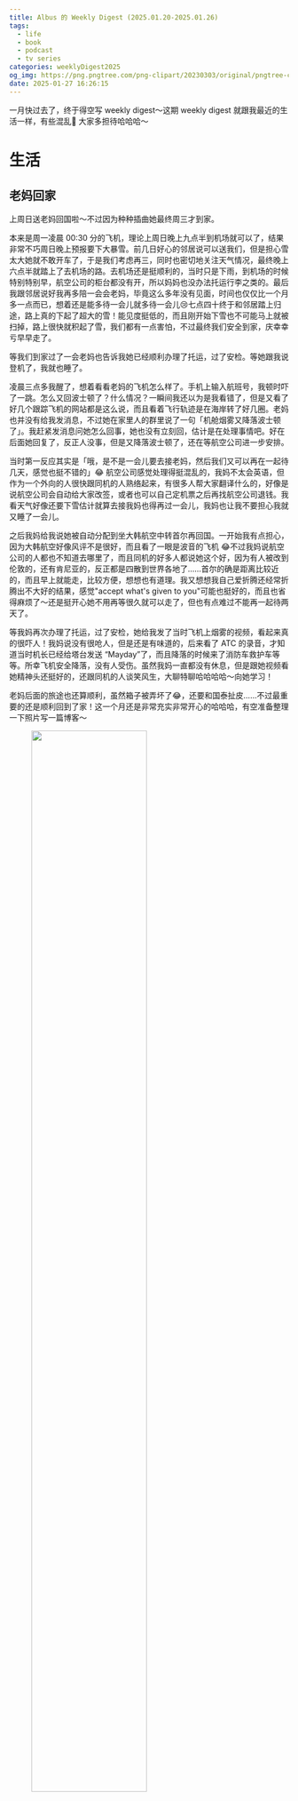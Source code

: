 ```yaml
---
title: Albus 的 Weekly Digest (2025.01.20-2025.01.26)
tags:
  - life
  - book
  - podcast
  - tv series
categories: weeklyDigest2025
og_img: https://png.pngtree.com/png-clipart/20230303/original/pngtree-chaos-and-mess-in-mind-concept-png-image_8970801.png
date: 2025-01-27 16:26:15
---
```



一月快过去了，终于得空写 weekly digest～这期 weekly digest 就跟我最近的生活一样，有些混乱🤪 大家多担待哈哈哈～

# 生活
## 老妈回家
上周日送老妈回国啦～不过因为种种插曲她最终周三才到家。

本来是周一凌晨 00:30 分的飞机，理论上周日晚上九点半到机场就可以了，结果非常不巧周日晚上预报要下大暴雪。前几日好心的邻居说可以送我们，但是担心雪太大她就不敢开车了，于是我们考虑再三，同时也密切地关注天气情况，最终晚上六点半就踏上了去机场的路。去机场还是挺顺利的，当时只是下雨，到机场的时候特别特别早，航空公司的柜台都没有开，所以妈妈也没办法托运行李之类的。最后我跟邻居说好我再多陪一会会老妈，毕竟这么多年没有见面，时间也仅仅比一个月多一点而已，想着还是能多待一会儿就多待一会儿😢七点四十终于和邻居踏上归途，路上真的下起了超大的雪！能见度挺低的，而且刚开始下雪也不可能马上就被扫掉，路上很快就积起了雪，我们都有一点害怕，不过最终我们安全到家，庆幸幸亏早早走了。

等我们到家过了一会老妈也告诉我她已经顺利办理了托运，过了安检。等她跟我说登机了，我就也睡了。

凌晨三点多我醒了，想着看看老妈的飞机怎么样了。手机上输入航班号，我顿时吓了一跳。怎么又回波士顿了？什么情况？一瞬间我还以为是我看错了，但是又看了好几个跟踪飞机的网站都是这么说，而且看着飞行轨迹是在海岸转了好几圈。老妈也并没有给我发消息，不过她在家里人的群里说了一句「机舱烟雾又降落波士顿了」。我赶紧发消息问她怎么回事，她也没有立刻回，估计是在处理事情吧。好在后面她回复了，反正人没事，但是又降落波士顿了，还在等航空公司进一步安排。

当时第一反应其实是「哦，是不是一会儿要去接老妈，然后我们又可以再在一起待几天，感觉也挺不错的」😂 航空公司感觉处理得挺混乱的，我妈不太会英语，但作为一个外向的人很快跟同机的人熟络起来，有很多人帮大家翻译什么的，好像是说航空公司会自动给大家改签，或者也可以自己定机票之后再找航空公司退钱。我看天气好像还要下雪估计就算去接我妈也得再过一会儿，我妈也让我不要担心我就又睡了一会儿。

之后我妈给我说她被自动分配到坐大韩航空中转首尔再回国。一开始我有点担心，因为大韩航空好像风评不是很好，而且看了一眼是波音的飞机 😂不过我妈说航空公司的人都也不知道去哪里了，而且同机的好多人都说她这个好，因为有人被改到伦敦的，还有肯尼亚的，反正都是四散到世界各地了……首尔的确是距离比较近的，而且早上就能走，比较方便，想想也有道理。我又想想我自己爱折腾还经常折腾出不大好的结果，感觉"accept what's given to you"可能也挺好的，而且也省得麻烦了～还是挺开心她不用再等很久就可以走了，但也有点难过不能再一起待两天了。

等我妈再次办理了托运，过了安检，她给我发了当时飞机上烟雾的视频，看起来真的很吓人！我妈说没有很呛人，但是还是有味道的，后来看了 ATC 的录音，才知道当时机长已经给塔台发送 “Mayday”了，而且降落的时候来了消防车救护车等等。所幸飞机安全降落，没有人受伤。虽然我妈一直都没有休息，但是跟她视频看她精神头还挺好的，还跟同机的人谈笑风生，大聊特聊哈哈哈哈～向她学习！

老妈后面的旅途也还算顺利，虽然箱子被弄坏了😂，还要和国泰扯皮……不过最重要的还是顺利回到了家！这一个月还是非常充实非常开心的哈哈哈，有空准备整理一下照片写一篇博客～

<figure>
<img src="https://pub-d22aa7fb3548421181664cd8b58b9d9a.r2.dev/momgohome.png" width="70%"/>
</figure>

## BSO
周二晚上和朋友一起去听了贝多芬第六和第七交响曲。这个月 BSO 在搞贝多芬月，从第一首交响乐演到第九首。可惜 1、2、3的时候我在纽约，8、9又由于过于火爆根本买不到票。上周带老妈听了4、5，这周又听了6、7。第六和第七都是比较熟悉而且喜欢的曲目，听着还是挺开心的～虽然铜管又呲儿了一些地方，但是听到熟悉的曲子的现场还是挺开心的～


## 安装 Heat Pump
这周还有一件大事是把家里的暖气系统更新成了 heat pump。其实到现在也不知道这个决定对不对……最后还是在邻居的「唆使」下决定还是换了。考虑的一个是有州里有优惠项目可能快过期了，另外一个是家里的空调系统应该是快到寿命了，另外邻居的暖气最近出了些问题，所以有可能暖气系统也可能到寿命了。但另一方面我可能明年就搬走了，目前还没想好怎么处理这个房子，所以花这个钱也许也不太值？反正就是思考了半天，最后想着如果夏天突然空调坏了，到时候再找人修啥的可能会更头大，就决定换了。

乱七八糟的思考过程先放一边吧，安装是周四周五，结果并没有很顺利！周六晚上我被冻醒，发现二楼的暖气在大吹冷风，还好一楼还是工作的，把二楼关上不至于冻死。但是这就意味着又得再花时间！而且作为一个控制欲很强的人，有陌生人在家我就特别焦躁，而且觉得有点尴尬，也没有办法规划自己的一天，因为时常会被打断，就感觉过得浑浑噩噩的，这时候就更怀疑自己是不是本来就不该换了！希望可以赶紧安生下来回归正常生活😭

# 书：《从大都到上都》
<figure>
<img src="https://neodb.social/m/item/book/2024/04/29/0090a22c-23ab-4878-b2ad-e280fd05da4c.jpg" width="30%"/>
</figure>

这本书最早标记是在四年前了，这周终于读完了！还挺好玩的，比较轻松，也可以说比较「乱」哈哈哈哈～这本书记录的是罗新教授（一位北大的历史学教授，我还挺喜欢他的）的一次徒步之旅，从北京走到上都（当年元朝的上都城），目的是体验元代皇帝会进行的在北京和上都之间的「迁徙」。

不过罗新老师的这趟徒步并不是连续的走，比如前几天他会走一走晚上还打车回家，第二天再打车回前一天停下来的地方继续走。到了后期回不了家了的时候，他们晚上也会找个宾馆住下，第二天再打车前往前一天停下来的地方。一开始我有点觉得被骗了，后来看他里面引述的很多徒步的旅行文学，好像这也算是一种比较常见的操作？大约还是比连续的走然后露营舒服一些，但是还是基本上每一段都走了的！

整体来说还算是一个比较轻松愉快的阅读体验～整本书基本上每章就是对应的徒步旅行的一天，风格是比较随笔的那种，一会儿说说自己行走的安排啊感受啊，一会说一些元朝相关的历史啊，又一会儿突然想起来别人的游记开始大篇引用啊，又一会儿突然想起来人生里的一些往事啊，就是一种闲聊天儿的感觉。可能在很多人看来「干货」不够多吧，有时候我也觉得是不是「抄」别人的太多了hhh，但是的确也不需要什么书都得干货满满，这种跳脱不就是咱们大脑思绪的常态吗～

虽然说不算是「干货满满」，但还是学到了一些知识的！比如 Xanadu 这个词，在英文世界主要就是指仙境的意思，这个词其实就是「上都」城来的！还有比如「站」这个词也是从蒙古语 jam 来的，可能这就是为什么日本人还是用「驿」这个词。印象深刻的还有「熟夷」和「生夷」。过去其实一直以为游牧两边是完全分开的，但是其实边境是一个很模糊的灰色地带，有些游牧民族其实会和内陆有很多交流，甚至为内陆干货，他们就是所谓的「熟夷」。但是如果内陆对这些「熟夷」很差的话，他们可能就会「叛逃」（打双引号因为这是站在内陆的角度讲的词）投靠「生夷」。根据罗新分享的一些史料，明朝对一些「生夷」那是真的不把人当人啊……拖欠人家粮食，让人家实在没有活路，然后人家想走还抓回来酷刑……

对这本书最大的遗憾就是居然作为一个旅行文学没有照片！一张都没有！里面只有零星的几张插图，还都是回来之后别人画的……真的觉得对于一些风景啊什么的来一两张照片配着文字不是更好吗～

文章最后中提到了他认为旅行者和旅游者的区别，觉得还挺有道理：

> 你在路上遇到的人会辨别出你是旅游者还是旅行者，而且他们会据此分别对待。旅游者与当地人之间的那种张力，旅行者可能完全感受不到。旅行者不是来猎奇的，你短暂地（哪怕是浅浅地）融入你所经过的一切地方，你不是高高在上的游览者，你是背负行囊汗流浃背的过路人，你是需要而且一定会得到同情的远行客。十五天里，我没有遇到一个对我怀有恶意或我不喜欢的人，我遭遇的都是善良与温暖。大概这是因为他们把我归类为旅行者而不是旅游者。

想一想觉得的确大多数时候旅游是有一种观赏他人的感觉的，一定程度上有一点在游览动物园的感觉，也难怪很多旅游胜地有些当地居民不是很喜欢游客。个人觉得也跟旅游业的整个逻辑有关吧。感觉旅游业的逻辑就是「我有钱来到你这，我就是来享受的」，也不是说这有什么大错，但是的确是把旅游者和当地居民分化开来的，并不是促进大家的交流。可能也是为什么旅游越来越贵？因为也变成了一种彰显自己有钱有闲的东西？细想起来感觉自己也许还没有真正的旅行过，未来可能也不一定能行，因为我这个人好像还是挺喜欢舒舒服服的，不过思考思考还是有点意思。


# 电视剧
## 《团地的两人》

<figure>
<img src="https://neodb.social/m/item/tv/2024/11/27/e73d284c-0c87-4ee0-a9c2-44d4d36e5c45.jpeg" width="30%"/>
</figure>

为了《女巫茶话会》的节目这周还看完了《团地的两人》，感觉是非常适合冬天的一部剧～而且剧的结尾也是在过圣诞节、跨年，时间上也很合适。推荐冬天想看一些
温暖、轻松、给人带来希望的剧的朋友～

以下有剧透
这个剧讲的是两个五十多岁的中年女性野枝枝和小奈的日常生活。她们俩从小一起长大，后来又因为种种原因回到了小时候居住的小区（日本叫团地，可以理解为家属院）。
她们两个关系很好，几乎每天晚上野枝枝都会到小奈家蹭饭，然后两个人就一起聊一些有的没的。除了她俩的友情，剧里还展示了团地里的生活样貌。团地作为比较老的小区，
大多数居民都是年纪比较大的大妈（估计大爷都过世了😂），这些大妈都蛮热情的，可能不太有边界感，但是需要她们的时候也是会鼎力相助，而且很有办法。因为租金便宜，
团地也吸引一些年轻人，主要是经济状况稍微受一些挑战的人，比如单身父亲和女儿，还有非常年轻的小两口等等，电视剧里也展现出来了他们融入这样一个人和人之间的距离
比社会大多数地方要紧密的社区的一些摩擦。

个人觉得最喜欢这部剧的地方是它提供了一个生活的 alternative～ 这个剧的两位主人公可能在社会的眼光里都算失败的人，离婚或者没结婚，还跟父母住在一起，
工作也不是特别稳定，卖二手贴补家用，但是难道就必须得活成「成功」的样子吗？她们两个人紧密的友谊，还有这个团地紧密的邻里关系在现代社会也是很少见的了，
看起来甚至有点怀旧，我觉得这个剧也提醒我们可能除了怀旧，如果想的话，也是有机会创造这样的生活的。

## Severance 第二季

<figure>
<img src="https://neodb.social/m/item/tmdb_tvseason/2025/01/16/6e822019-9094-4c63-8475-4669ab34f584.jpg" width="30%"/>
</figure>

Severance 第二季终于开播了！第一季已经是 2022 年的事情了，但直到现在都觉得是近几年看的最精彩的电视剧。虽然现在才出到第二集，但我已经迫不及待的想写在 digest 里了～这部剧真的是内容丰富，现代社会工作、科技、大公司对于社会的绑架都在这部剧里有所讨论，同时又有悬疑和幽默的部分。整个剧也是细节满满，颜色的运用、人物的衣着、灯光都是经过精心设计，而且演员的演技也都很好。真心希望第二季不要烂啊！

以下有 1、2 两集的剧透
- 第一集还是挺喜欢的，从 innie 的角度描写第一季之后发生了什么。节奏很快，从头到尾都很悬疑。开头跑酷的部分以下让人进入节奏，后来看了一些分析才意识到有多难拍。四人组又回归的时候让人非常欣慰，MDR revolution 小视频特别搞笑，但是之后四个人的说辞又笼罩了一片疑云。
- 第二集是从 outie 的角度描写第一季之后发生了什么，整个片子挺黑的，和innie办公室那种亮的晃眼形成鲜明对比。这一集解决了一些上一集的疑云，也多展现了我们的四人组外面的生活和性格，个人最喜欢 Dylan 去面试一家做门的公司的片段。Helena 反复观看自己的 innie 和 Mark 接吻的片段也很让人遐想～最后 Cobel 女士尖叫逃走真的把我吓一跳，演员真的是很疯魔哈哈哈哈哈哈～

# 播客
## 《翻转电台 - 基督教如何看待痛苦》
本来看到这个题目一点都不想打开，但后来还是打开了，居然觉得还不错。这期播客讨论的是「好人受苦」的问题，引入是《约伯记》中正直虔诚的约伯很惨受各种苦，怎么去理解消化这个现实。节目提到了人们常用来消解痛苦的一些方式，比如有 1）否定痛苦：「你看看人家非洲难民饭都吃不饱，你这算啥痛苦」；2）报应or积德说，「你现在受苦，肯定是因为你之前做了什么坏事」，或者「现在受苦，后面会有好报的！」；3）blaming：「你没错，都是 XX 的错」，但他认为这些可能都不是看待痛苦的正确方式（？主播认为对于痛苦只能「忍耐」，个人觉得还是有一点建设意义的。我这个人是一个 problem solver，就是有啥问题我就想解决，有啥痛苦第一反应也是「我要赶紧结束这个痛苦！怎么做！」，但其实有时候这是对痛苦的逃避？而这也许会带来其他的问题？比如说我时常觉得自己荒废时间感到内疚、自责，为了不要这样的感受我就想着「如果我能严格按照计划执行我就不会内疚自责了！」，但事实上这个是很难的甚至是不可能做到的，于是我就更自责。也许我需要做的只是忍耐这种内疚和自责的存在，虽然不是什么很好的感受，但是其实也不是什么非得解决的事情？另外就是想到我现在经历的很多痛苦其实的确有一些解决方法，但人生中的有些痛苦可能是没有任何解决方法的，只能「忍耐」等它过去，或者变成什么其他东西，或者就一直「忍耐」下去，所以可能还是要学习修炼这个品质吧～

其实觉得个人总结的好像跟节目本身差的有点远哈哈哈，感兴趣的朋友还是自己听听看吧～

<iframe src="https://creators.spotify.com/pod/show/flipradio/embed/episodes/01--FSTD-x-e2tql2a/a-abo73t3" height="150%" width="100%" frameborder="0" scrolling="no"></iframe>

# Quote
何以解忧？唯有行走。——罗新《从大都到上都》

---
这周的 weekly digest 就到这里啦～大家这周都看了/听了/学了什么好玩的东西呢？在评论里留言一起交流吧～